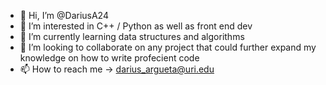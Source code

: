 - 👋 Hi, I’m @DariusA24
- 👀 I’m interested in C++ / Python as well as front end dev
- 🌱 I’m currently learning data structures and algorithms 
- 💞️ I’m looking to collaborate on any project that could further expand my knowledge on how to write profecient code  
- 📫 How to reach me -> darius_argueta@uri.edu
<!---
DariusA24/DariusA24 is a ✨ special ✨ repository because its `README.md` (this file) appears on your GitHub profile.
You can click the Preview link to take a look at your changes.
--->
